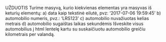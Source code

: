 UŽDUOTIS
Turime masyvą, kurio kiekvienas elementas yra masyvas iš keturių elementų:
a) data kaip tekstinė eilutė, pvz: ‘2017-07-06 19:59:45’
b) automobilio numeris, pvz.: ‘LRS123’
c) automobilio nuvažiuotas kelias metrais
d) automobilio sugaištas laikas sekundėmis
Išveskite visus automobilius į html lentelę kartu su suskaičiuotu automobilio greičiu
kilometrais per valandą.

